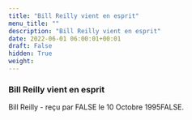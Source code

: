 ```yaml
---
title: "Bill Reilly vient en esprit"
menu_title: ""
description: "Bill Reilly vient en esprit"
date: 2022-06-01 06:00:01+00:01
draft: False
hidden: True
weight:
---
```

### Bill Reilly vient en esprit

Bill Reilly - reçu par FALSE le 10 Octobre 1995FALSE.



